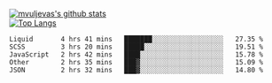 [![mvuljevas's github stats](https://github-readme-stats.vercel.app/api?username=mvuljevas&show_icons=true&theme=dracula)](https://www.mvuljevas.com)
<br>
[![Top Langs](https://github-readme-stats.vercel.app/api/top-langs/?username=mvuljevas&theme=dracula)](https://www.mvuljevas.com)

<!--START_SECTION:waka-->
```text
Liquid       4 hrs 41 mins   ███████░░░░░░░░░░░░░░░░░░   27.35 % 
SCSS         3 hrs 20 mins   █████░░░░░░░░░░░░░░░░░░░░   19.51 % 
JavaScript   2 hrs 42 mins   ████░░░░░░░░░░░░░░░░░░░░░   15.78 % 
Other        2 hrs 35 mins   ███▓░░░░░░░░░░░░░░░░░░░░░   15.09 % 
JSON         2 hrs 32 mins   ███▓░░░░░░░░░░░░░░░░░░░░░   14.80 % 
```
<!--END_SECTION:waka-->
